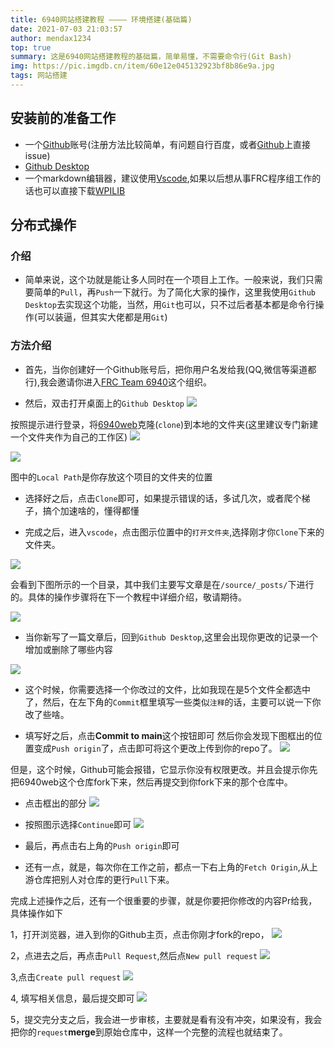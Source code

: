 ```yaml
---
title: 6940网站搭建教程 ———— 环境搭建(基础篇)
date: 2021-07-03 21:03:57
author: mendax1234
top: true
summary: 这是6940网站搭建教程的基础篇，简单易懂，不需要命令行(Git Bash)
img: https://pic.imgdb.cn/item/60e12e045132923bf8b86e9a.jpg
tags: 网站搭建
---
```


## 安装前的准备工作
- 一个[Github](https://github.com/)账号(注册方法比较简单，有问题自行百度，或者[Github](https://github.com/Team6940/Team6940.github.io/issues)上直接issue)
- [Github Desktop](https://desktop.github.com/)
- 一个markdown编辑器，建议使用[Vscode](https://code.visualstudio.com/),如果以后想从事FRC程序组工作的话也可以直接下载[WPILIB](https://github.com/wpilibsuite/allwpilib/releases)

## 分布式操作
### 介绍
- 简单来说，这个功就是能让多人同时在一个项目上工作。一般来说，我们只需要简单的`Pull`，再`Push`一下就行。为了简化大家的操作，这里我使用`Github Desktop`去实现这个功能，当然，用`Git`也可以，只不过后者基本都是命令行操作(可以装逼，但其实大佬都是用`Git`)

### 方法介绍
- 首先，当你创建好一个Github账号后，把你用户名发给我(QQ,微信等渠道都行),我会邀请你进入[FRC Team 6940](https://github.com/Team6940)这个组织。

- 然后，双击打开桌面上的`Github Desktop`
![](https://pic.imgdb.cn/item/60e0643e5132923bf88d1504.jpg)

按照提示进行登录，将[6940web](https://github.com/Team6940/6940web)克隆(`clone`)到本地的文件夹(这里建议专门新建一个文件夹作为自己的工作区)
![](https://pic.imgdb.cn/item/60e066985132923bf89afed9.jpg)

![](https://pic.imgdb.cn/item/60e066985132923bf89afe66.jpg)

图中的`Local Path`是你存放这个项目的文件夹的位置

- 选择好之后，点击`Clone`即可，如果提示错误的话，多试几次，或者爬个梯子，搞个加速啥的，懂得都懂

- 完成之后，进入`vscode`，点击图示位置中的`打开文件夹`,选择刚才你`Clone`下来的文件夹。

![](https://pic.imgdb.cn/item/60e068565132923bf8a63b80.jpg)

会看到下图所示的一个目录，其中我们主要写文章是在`/source/_posts/`下进行的。具体的操作步骤将在下一个教程中详细介绍，敬请期待。

![](https://pic.imgdb.cn/item/60e174165132923bf8db3e0f.jpg)

- 当你新写了一篇文章后，回到`Github Desktop`,这里会出现你更改的记录一个增加或删除了哪些内容

![](https://pic.imgdb.cn/item/60e069e75132923bf8b042a1.jpg)

- 这个时候，你需要选择一个你改过的文件，比如我现在是5个文件全都选中了，然后，在左下角的`Commit`框里填写一些类似`注释`的话，主要可以说一下你改了些啥。

- 填写好之后，点击**Commit to main**这个按钮即可
然后你会发现下图框出的位置变成`Push origin`了，点击即可将这个更改上传到你的repo了。
![](https://pic.imgdb.cn/item/60e06afc5132923bf8b7559a.jpg)

但是，这个时候，Github可能会报错，它显示你没有权限更改。并且会提示你先把6940web这个仓库fork下来，然后再提交到你fork下来的那个仓库中。

- 点击框出的部分
![](https://pic.imgdb.cn/item/60e06ea75132923bf8d0a0a9.jpg)

- 按照图示选择`Continue`即可
  ![](https://pic.imgdb.cn/item/60e06f035132923bf8d31909.jpg)

- 最后，再点击右上角的`Push origin`即可

- 还有一点，就是，每次你在工作之前，都点一下右上角的`Fetch Origin`,从上游仓库把别人对仓库的更行`Pull`下来。

完成上述操作之后，还有一个很重要的步骤，就是你要把你修改的内容Pr给我，具体操作如下

1，打开浏览器，进入到你的Github主页，点击你刚才fork的repo，
![](https://pic.imgdb.cn/item/60e070165132923bf8db06df.jpg)

2，点进去之后，再点击`Pull Request`,然后点`New pull request`
![](https://pic.imgdb.cn/item/60e070455132923bf8dc5b33.jpg)

3,点击`Create pull request`
![](https://pic.imgdb.cn/item/60e071025132923bf8e1b7e4.jpg)

4, 填写相关信息，最后提交即可
![](https://pic.imgdb.cn/item/60e070da5132923bf8e091e2.jpg)

5，提交完分支之后，我会进一步审核，主要就是看有没有冲突，如果没有，我会把你的`request`**merge**到原始仓库中，这样一个完整的流程也就结束了。
